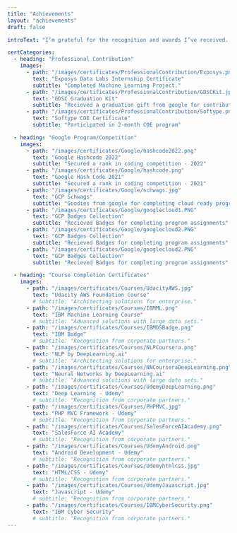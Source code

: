 ```yaml
---
title: "Achievements"
layout: "achievements"
draft: false

introText: "I’m grateful for the recognition and awards I’ve received. Below are some of my certificates and achievements."

certCategories:
  - heading: "Professional Contribution"
    images:
      - path: "/images/certificates/ProfessionalContribution/Exposys.png"
        text: "Exposys Data Labs Internship Certificate"
        subtitle: "Completed Machine Learning Project."
      - path: "/images/certificates/ProfessionalContribution/GDSCKit.jpeg"
        text: "GDSC Graduation Kit"
        subtitle: "Recieved a graduation gift from google for contribution in GDSC"
      - path: "/images/certificates/ProfessionalContribution/Softype.png"
        text: "Softype COE Certificate"
        subtitle: "Participated in 2-month COE program"

  - heading: "Google Program/Competition"
    images:
      - path: "/images/certificates/Google/hashcode2022.png"
        text: "Google Hashcode 2022"
        subtitle: "Secured a rank in coding competition - 2022"
      - path: "/images/certificates/Google/hashcode.png"
        text: "Google Hash Code 2021"
        subtitle: "Secured a rank in coding competition - 2021"
      - path: "/images/certificates/Google/schwags.jpg"
        text: "GCP Schwags"
        subtitle: "Goodies from google for completing cloud ready program"
      - path: "/images/certificates/Google/googlecloud1.PNG"
        text: "GCP Badges Collection"
        subtitle: "Recieved Badges for completing program assignments"
      - path: "/images/certificates/Google/googlecloud2.PNG"
        text: "GCP Badges Collection"
        subtitle: "Recieved Badges for completing program assignments"
      - path: "/images/certificates/Google/googlecloud2.PNG"
        text: "GCP Badges Collection"
        subtitle: "Recieved Badges for completing program assignments"

  - heading: "Course Completion Certificates"
    images:
      - path: "/images/certificates/Courses/UdacityAWS.jpg"
        text: "Udacity AWS Foundation Course"
        # subtitle: "Architecting solutions for enterprise."
      - path: "/images/certificates/Courses/IBMML.png"
        text: "IBM Machine Learning Course"
        # subtitle: "Advanced solutions with large data sets."
      - path: "/images/certificates/Courses/IBMDSBadge.png"
        text: "IBM Badge"
        # subtitle: "Recognition from corporate partners."
      - path: "/images/certificates/Courses/NLPCoursera.png"
        text: "NLP by DeepLearning.ai"
        # subtitle: "Architecting solutions for enterprise."
      - path: "/images/certificates/Courses/NNCourseraDeepLearning.png"
        text: "Neural Networks by DeepLearning.ai"
        # subtitle: "Advanced solutions with large data sets."
      - path: "/images/certificates/Courses/UdemyDeepLearning.png"
        text: "Deep Learning - Udemy"
        # subtitle: "Recognition from corporate partners."
      - path: "/images/certificates/Courses/PHPMVC.jpg"
        text: "PHP MVC Framework - Udemy"
        # subtitle: "Recognition from corporate partners."
      - path: "/images/certificates/Courses/SalesForceAIAcademy.png"
        text: "SalesForce AI Academy"
        # subtitle: "Recognition from corporate partners."
      - path: "/images/certificates/Courses/UdemyAndroid.png"
        text: "Android Development - Udemy"
        # subtitle: "Recognition from corporate partners."
      - path: "/images/certificates/Courses/Udemyhtmlcss.jpg"
        text: "HTML/CSS - Udemy"
        # subtitle: "Recognition from corporate partners."
      - path: "/images/certificates/Courses/UdemyJavascript.jpg"
        text: "Javascript - Udemy"
        # subtitle: "Recognition from corporate partners."
      - path: "/images/certificates/Courses/IBMCyberSecurity.png"
        text: "IBM Cyber Security"
        # subtitle: "Recognition from corporate partners."
---
```

